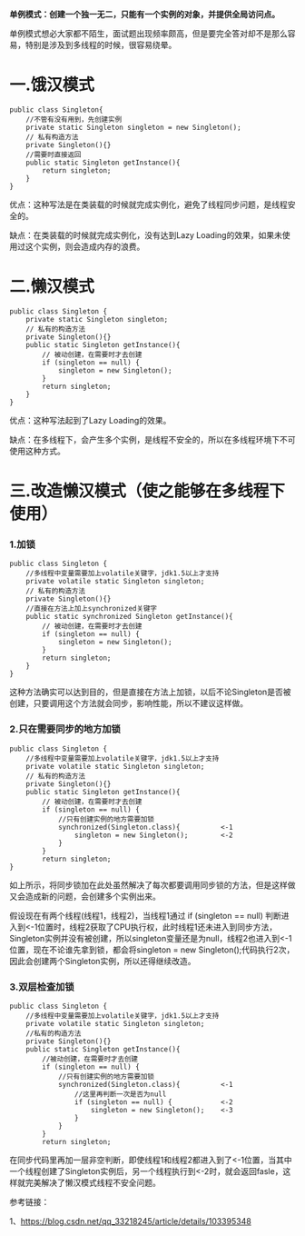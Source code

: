 **单例模式：创建一个独一无二，只能有一个实例的对象，并提供全局访问点。**

 单例模式想必大家都不陌生，面试题出现频率颇高，但是要完全答对却不是那么容易，特别是涉及到多线程的时候，很容易绕晕。

# 一.饿汉模式

```
public class Singleton{
    //不管有没有用到，先创建实例
    private static Singleton singleton = new Singleton();
    // 私有构造方法
    private Singleton(){}
    //需要时直接返回
    public static Singleton getInstance(){
        return singleton;
    }
}
```

优点：这种写法是在类装载的时候就完成实例化，避免了线程同步问题，是线程安全的。

缺点：在类装载的时候就完成实例化，没有达到Lazy Loading的效果，如果未使用过这个实例，则会造成内存的浪费。

# 二.懒汉模式

```
public class Singleton {
    private static Singleton singleton;
    // 私有的构造方法
    private Singleton(){}
    public static Singleton getInstance(){
        // 被动创建，在需要时才去创建
        if (singleton == null) {
            singleton = new Singleton();
        }
        return singleton;
    }
}
```



优点：这种写法起到了Lazy Loading的效果。

缺点：在多线程下，会产生多个实例，是线程不安全的，所以在多线程环境下不可使用这种方式。

# 三.改造懒汉模式（使之能够在多线程下使用）

### 1.加锁

```
public class Singleton {
    //多线程中变量需要加上volatile关键字，jdk1.5以上才支持
    private volatile static Singleton singleton;
    // 私有的构造方法
    private Singleton(){}
    //直接在方法上加上synchronized关键字
    public static synchronized Singleton getInstance(){
        // 被动创建，在需要时才去创建
        if (singleton == null) {
            singleton = new Singleton();
        }
        return singleton;
    }
}
```



这种方法确实可以达到目的，但是直接在方法上加锁，以后不论Singleton是否被创建，只要调用这个方法就会同步，影响性能，所以不建议这样做。

### 2.只在需要同步的地方加锁

```
public class Singleton {
    //多线程中变量需要加上volatile关键字，jdk1.5以上才支持
    private volatile static Singleton singleton;
    // 私有的构造方法
    private Singleton(){}
    public static Singleton getInstance(){
        // 被动创建，在需要时才去创建
        if (singleton == null) {                                                                           
            //只有创建实例的地方需要加锁
            synchronized(Singleton.class){          <-1                                                    
                singleton = new Singleton();        <-2
            }
        }
        return singleton;
}
```



如上所示，将同步锁加在此处虽然解决了每次都要调用同步锁的方法，但是这样做又会造成新的问题，会创建多个实例出来。

假设现在有两个线程(线程1，线程2)，当线程1通过 if (singleton == null) 判断进入到<-1位置时，线程2获取了CPU执行权，此时线程1还未进入到同步方法，Singleton实例并没有被创建，所以singleton变量还是为null，线程2也进入到<-1位置，现在不论谁先拿到锁，都会将singleton = new Singleton();代码执行2次，因此会创建两个Singleton实例，所以还得继续改造。

### 3.双层检查加锁 

```
public class Singleton {
    //多线程中变量需要加上volatile关键字，jdk1.5以上才支持
    private volatile static Singleton singleton;
    //私有的构造方法
    private Singleton(){}
    public static Singleton getInstance(){
        //被动创建，在需要时才去创建
        if (singleton == null) {                                                                           
            //只有创建实例的地方需要加锁
            synchronized(Singleton.class){          <-1                                                    
                //这里再判断一次是否为null
                if (singleton == null) {            <-2
                    singleton = new Singleton();    <-3
                }
            }
        }
        return singleton;
```



在同步代码里再加一层非空判断，即使线程1和线程2都进入到了<-1位置，当其中一个线程创建了Singleton实例后，另一个线程执行到<-2时，就会返回fasle，这样就完美解决了懒汉模式线程不安全问题。







参考链接：

1、https://blog.csdn.net/qq_33218245/article/details/103395348